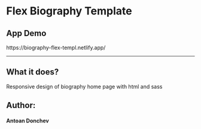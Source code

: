 <h1>Flex Biography Template</h1>

<h2>App Demo</h2>
https://biography-flex-templ.netlify.app/
<hr>

<h2>What it does?</h2>

<p> Responsive design of biography home page with html and sass</p>

<h2> Author: </h2>
<h4>Antoan Donchev</h4>
